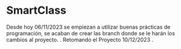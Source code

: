 # SmartClass

Desde hoy 06/11/2023 se empiezan a utilizar buenas prácticas de programación, se acaban de crear las branch donde se le harán los cambios al proyecto.
.
Retomando el Proyecto 10/12/2023
.
